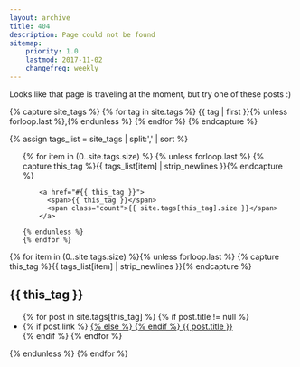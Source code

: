 ```yaml
---
layout: archive
title: 404
description: Page could not be found
sitemap:
    priority: 1.0
    lastmod: 2017-11-02
    changefreq: weekly
---
```


Looks like that page is traveling at the moment, but try one of these posts :)

{% capture site_tags %}
{% for tag in site.tags %}
{{ tag | first }}{% unless forloop.last %},{% endunless %}
{% endfor %}
{% endcapture %}

{% assign tags_list = site_tags | split:',' | sort %}

<div class="tags">
  <ul>
    {% for item in (0..site.tags.size) %}
    {% unless forloop.last %}
      {% capture this_tag %}{{ tags_list[item] | strip_newlines }}{% endcapture %}
      
        <a href="#{{ this_tag }}">
          <span>{{ this_tag }}</span>
          <span class="count">{{ site.tags[this_tag].size }}</span>
        </a>
      
    {% endunless %}
    {% endfor %}
  </ul>
</div>

{% for item in (0..site.tags.size) %}{% unless forloop.last %}
  {% capture this_tag %}{{ tags_list[item] | strip_newlines }}{% endcapture %}
  <article>

  <div class="tag-title" id="{{ this_tag }}">
    <h2> {{ this_tag }} </h2>
  </div>
    <ul>
    {% for post in site.tags[this_tag] %}
    {% if post.title != null %}
      <li class="tag-post">
        {% if post.link %}
        <a href="{{ post.link }}">
        {% else %}
        <a href="{{ post.url | prepend: site.baseurl }}">
        {% endif %}  
          <span class="tag-post-title">{{ post.title }}</span>
        </a>
      </li>
    {% endif %}
    {% endfor %}
    </ul>
  </article>
{% endunless %}
{% endfor %}